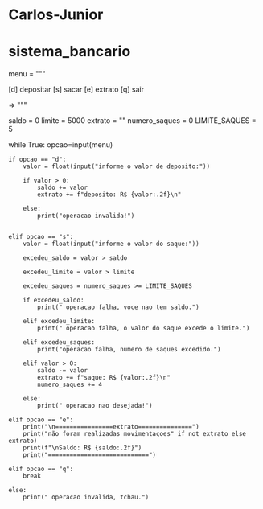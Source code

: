 # Carlos-Junior
# sistema_bancario
menu = """

[d] depositar
[s] sacar 
[e] extrato
[q] sair 

=> """

saldo = 0 
limite = 5000
extrato = ""
numero_saques = 0
LIMITE_SAQUES = 5 

while True:
    opcao=input(menu)
    
    if opcao == "d":
        valor = float(input("informe o valor de deposito:"))
        
        if valor > 0:
            saldo += valor
            extrato += f"deposito: R$ {valor:.2f}\n"
            
        else: 
            print("operacao invalida!")
            
            
    elif opcao == "s":
        valor = float(input("informe o valor do saque:"))
        
        excedeu_saldo = valor > saldo
        
        excedeu_limite = valor > limite
        
        excedeu_saques = numero_saques >= LIMITE_SAQUES
        
        if excedeu_saldo:
            print(" operacao falha, voce nao tem saldo.")
            
        elif excedeu_limite:
            print(" operacao falha, o valor do saque excede o limite.")
            
        elif excedeu_saques:
            print("operacao falha, numero de saques excedido.")
            
        elif valor > 0:
            saldo -= valor
            extrato += f"saque: R$ {valor:.2f}\n"
            numero_saques += 4
            
        else:
            print(" operacao nao desejada!")
            
    elif opcao == "e":
        print("\n================extrato===============")
        print("não foram realizadas movimentaçoes" if not extrato else extrato)
        print(f"\nSaldo: R$ {saldo:.2f}")
        print("============================")
        
    elif opcao == "q":
        break
    
    else:
        print(" operacao invalida, tchau.")
        
